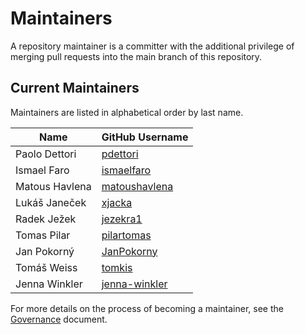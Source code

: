 # Maintainers

A repository maintainer is a committer with the additional privilege of merging pull requests into the main branch of this repository.

## Current Maintainers

Maintainers are listed in alphabetical order by last name.

| Name | GitHub Username |
| ---- | ---- |
| Paolo Dettori | [pdettori](https://github.com/pdettori) |
| Ismael Faro | [ismaelfaro](https://github.com/ismaelfaro) |
| Matous Havlena | [matoushavlena](https://github.com/matoushavlena) |
| Lukáš Janeček | [xjacka](https://github.com/xjacka) |
| Radek Ježek | [jezekra1](https://github.com/jezekra1) |
| Tomas Pilar | [pilartomas](https://github.com/pilartomas) |
| Jan Pokorný | [JanPokorny](https://github.com/JanPokorny) |
| Tomáš Weiss | [tomkis](https://github.com/tomkis) |
| Jenna Winkler | [jenna-winkler](https://github.com/jenna-winkler) |

For more details on the process of becoming a maintainer, see the [Governance](https://github.com/i-am-bee/community/blob/main/GOVERNANCE.md) document.

